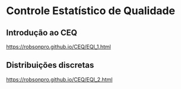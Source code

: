 # Controle Estatístico de Qualidade

## Introdução ao CEQ
https://robsonpro.github.io/CEQ/EQI_1.html

## Distribuições discretas
https://robsonpro.github.io/CEQ/EQI_2.html
